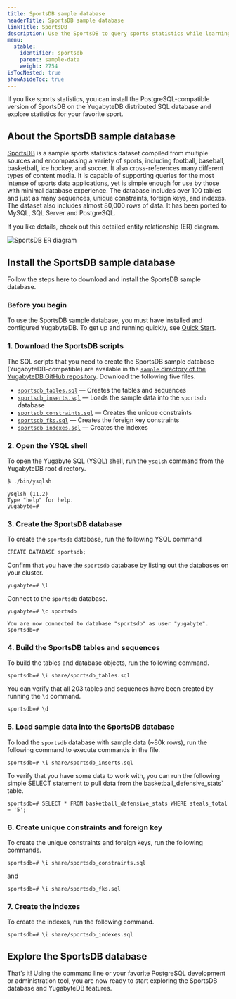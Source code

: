 ```yaml
---
title: SportsDB sample database
headerTitle: SportsDB sample database
linkTitle: SportsDB
description: Use the SportsDB to query sports statistics while learning YugabyteDB.
menu:
  stable:
    identifier: sportsdb
    parent: sample-data
    weight: 2754
isTocNested: true
showAsideToc: true
---
```


If you like sports statistics, you can install the PostgreSQL-compatible version of SportsDB on the YugabyteDB distributed SQL database and explore statistics for your favorite sport.

## About the SportsDB sample database

[SportsDB](http://www.sportsdb.org/sd) is a sample sports statistics dataset compiled from multiple sources and encompassing a variety of sports, including football, baseball, basketball, ice hockey, and soccer. It also cross-references many different types of content media. It is capable of supporting queries for the most intense of sports data applications, yet is simple enough for use by those with minimal database experience. The database includes over 100 tables and just as many sequences, unique constraints, foreign keys, and indexes. The dataset also includes almost 80,000 rows of data. It has been ported to MySQL, SQL Server and PostgreSQL.

If you like details, check out this detailed entity relationship (ER) diagram.

![SportsDB ER diagram](/images/sample-data/sportsdb/sportsdb-er-diagram.jpg)

## Install the SportsDB sample database

Follow the steps here to download and install the SportsDB sample database.

### Before you begin

To use the SportsDB sample database, you must have installed and configured YugabyteDB. To get up and running quickly, see [Quick Start](/stable/quick-start/).

### 1. Download the SportsDB scripts

The SQL scripts that you need to create the SportsDB sample database (YugabyteDB-compatible) are available in the [`sample` directory of the YugabyteDB GitHub repository](https://github.com/yugabyte/yugabyte-db/tree/master/sample). Download the following five files.

- [`sportsdb_tables.sql`](https://raw.githubusercontent.com/yugabyte/yugabyte-db/master/sample/sportsdb_tables.sql) — Creates the tables and sequences
- [`sportsdb_inserts.sql`](https://raw.githubusercontent.com/yugabyte/yugabyte-db/master/sample/sportsdb_inserts.sql) — Loads the sample data into the `sportsdb` database
- [`sportsdb_constraints.sql`](https://raw.githubusercontent.com/yugabyte/yugabyte-db/master/sample/sportsdb_constraints.sql) — Creates the unique constraints
- [`sportsdb_fks.sql`](https://raw.githubusercontent.com/yugabyte/yugabyte-db/master/sample/sportsdb_fks.sql) — Creates the foreign key constraints
- [`sportsdb_indexes.sql`](https://raw.githubusercontent.com/yugabyte/yugabyte-db/master/sample/sportsdb_indexes.sql) — Creates the indexes

### 2. Open the YSQL shell

To open the Yugabyte SQL (YSQL) shell, run the `ysqlsh` command from the YugabyteDB root directory.

```sh
$ ./bin/ysqlsh
```

```
ysqlsh (11.2)
Type "help" for help.
yugabyte=#
```

### 3. Create the SportsDB database

To create the `sportsdb` database, run the following YSQL command

```postgresql
CREATE DATABASE sportsdb;
```

Confirm that you have the `sportsdb` database by listing out the databases on your cluster.

```postgresql
yugabyte=# \l
```

Connect to the `sportsdb` database.

```postgresql
yugabyte=# \c sportsdb
```

```
You are now connected to database "sportsdb" as user "yugabyte".
sportsdb=#
```

### 4. Build the SportsDB tables and sequences

To build the tables and database objects, run the following command.

```postgresql
sportsdb=# \i share/sportsdb_tables.sql
```

You can verify that all 203 tables and sequences have been created by running the `\d` command.

```postgresql
sportsdb=# \d
```

### 5. Load sample data into the SportsDB database

To load the `sportsdb` database with sample data (~80k rows), run the following command to execute commands in the file.

```postgresql
sportsdb=# \i share/sportsdb_inserts.sql
```

To verify that you have some data to work with, you can run the following simple SELECT statement to pull data from the  basketball_defensive_stats` table.

```postgresql
sportsdb=# SELECT * FROM basketball_defensive_stats WHERE steals_total = '5';
```

### 6. Create unique constraints and foreign key

To create the unique constraints and foreign keys, run the following commands.

```postgresql
sportsdb=# \i share/sportsdb_constraints.sql
```

and

```postgresql
sportsdb=# \i share/sportsdb_fks.sql
```

### 7. Create the indexes

To create the indexes, run the following command.

```postgresql
sportsdb=# \i share/sportsdb_indexes.sql
```

## Explore the SportsDB database

That’s it! Using the command line or your favorite PostgreSQL development or administration tool, you are now ready to start exploring the SportsDB database and YugabyteDB features.
